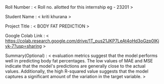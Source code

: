 Roll Number       :   < Roll no. allotted for this internship eg - 23201 >

Student Name      :   < kriti khurana >

Project Title     :   < BODY FAT PREDICTION >

Google Colab Link :   < https://colab.research.google.com/drive/1T_pus21JKP7LeAt4oHd3oGzp0IKjvk-7?usp=sharing >

Summary(Optional) :   < evaluation metrics suggest that the model performs well in predicting body fat percentages. The low values of MAE and MSE indicate that the model's predictions are generally close to the actual values. Additionally, the high R-squared value suggests that the model captures a significant amount of the variation in the target variable. >
